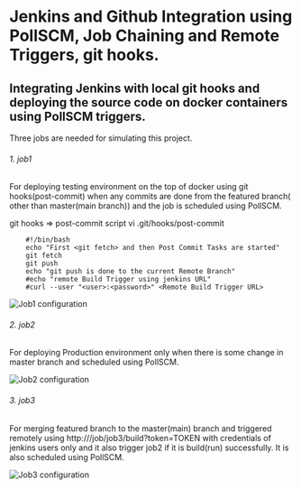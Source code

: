 # Jenkins and Github Integration using PollSCM, Job Chaining and Remote Triggers, git hooks.

## Integrating Jenkins with local git hooks and deploying the source code on docker containers using PollSCM triggers.

Three jobs are needed for simulating this project.

###### 1. job1
For deploying testing environment on the top of docker using git hooks(post-commit) 
when any commits are done from the featured branch( other than master(main branch)) and
the job is scheduled using PollSCM.

git hooks => post-commit  script
vi .git/hooks/post-commit
```
    #!/bin/bash
    echo "First <git fetch> and then Post Commit Tasks are started"                                                     
    git fetch                                                                                                              
    git push                                                                                                                
    echo "git push is done to the current Remote Branch"                                                                   
    #echo "remote Build Trigger using jenkins URL"                                                                          
    #curl --user "<user>:<password>" <Remote Build Trigger URL> 
```
![Job1 configuration](images/job1i1.png)


###### 2. job2
For deploying Production environment only when there is some change in master branch and scheduled using PollSCM.


![Job2 configuration](images/job2i2.png)


###### 3. job3

For merging featured branch to the master(main) branch and triggered remotely using http://<jenkins url>/job/job3/build?token=TOKEN with credentials of jenkins users only and it also trigger job2 if it is build(run) successfully.
It is also scheduled using PollSCM.

![Job3 configuration](images/job3i3.png)


